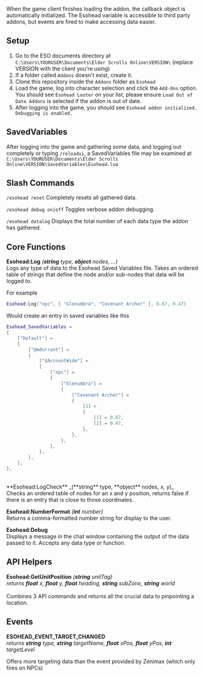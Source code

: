 When the game client finishes loading the addon, the callback object is automatically initialized. The Esohead
variable is accessible to third party addons, but events are fired to make accessing data easier.

## Setup
1.  Go to the ESO documents directory at ```C:\Users\YOURUSER\Documents\Elder Scrolls Online\VERSION\``` (replace VERSION with the client you're using)
2.  If a folder called ``Addons`` doesn't exist, create it.
3.  Clone this repository inside the ```Addons``` folder as ```Esohead```
4.  Load the game, log into character selection and click the ```Add-Ons``` option. You should see ```Esohead Looter``` on your list, please ensure ```Load Out of Date Addons``` is selected if the addon is out of date.
5.  After logging into the game, you should see ```Esohead addon initialized. Debugging is enabled.```

## SavedVariables
After logging into the game and gathering some data, and logging out completely or typing ```/reloadui```, a SavedVariables file may be examined at ```C:\Users\YOURUSER\Documents\Elder Scrolls Online\VERSION\SavedVariables\Esohead.lua```

## Slash Commands
```/esohead reset```
Completely resets all gathered data.

```/esohead debug on|off```
Toggles verbose addon debugging.

```/esohead datalog```
Displays the total number of each data type the addon has gathered.

## Core Functions
**Esohead:Log** _(**string** type, **object** nodes, ...)_<br />
Logs any type of data to the Esohead Saved Variables file. Takes an ordered table of strings that define the node
and/or sub-nodes that data will be logged to.

For example
```lua
Esohead:Log("npc", { "Glenumbra", "Covenant Archer" }, 0.67, 0.47)
```
Would create an entry in saved variables like this
```lua
Esohead_SavedVariables =
{
    ["Default"] =
    {
        ["@mdurrant"] =
        {
            ["$AccountWide"] =
            {
                ["npc"] =
                {
                    ["Glenumbra"] =
                    {
                        ["Covenant Archer"] =
                        {
                            [1] =
                            {
                                [1] = 0.67,
                                [2] = 0.47,
                            },
                        },
                    },
                },
            },
        },
    },
},
```
<br />
**Esohead:LogCheck** _(**string** type, **object** nodes, x, y)_<br />
Checks an ordered table of nodes for an x and y position, returns false if there is an entry that is close to those coordinates.

**Esohead:NumberFormat** _(**int** number)_<br />
Returns a comma-formatted number string for display to the user.

**Esohead:Debug** <br />
Displays a message in the chat window containing the output of the data passed to it. Accepts any data type or function.


## API Helpers
**Esohead:GetUnitPosition** _(**string** unitTag)_<br />
_returns **float** x, **float** y, **float** heading, **string** subZone, **string** world_<br /><br />
Combines 3 API commands and returns all the crucial data to pinpointing a location.


## Events
**ESOHEAD_EVENT_TARGET_CHANGED**<br />
_returns **string** type, **string** targetName, **float** xPos, **float** yPos, **int** targetLevel_

Offers more targeting data than the event provided by Zenimax (which only fires on NPCs)